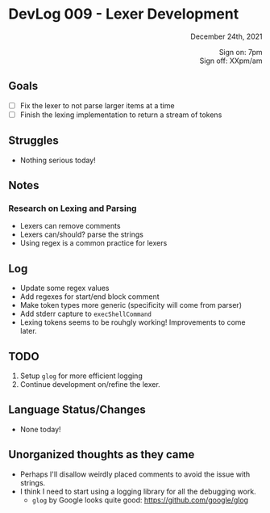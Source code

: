 # DevLog 009 - Lexer Development
<div align="right">
December 24th, 2021

Sign on: 7pm\
Sign off: XXpm/am
</div>

## Goals
- [ ] Fix the lexer to not parse larger items at a time
- [ ] Finish the lexing implementation to return a stream of tokens

## Struggles
- Nothing serious today!

## Notes
### Research on Lexing and Parsing
- Lexers can remove comments
- Lexers can/should? parse the strings
- Using regex is a common practice for lexers

## Log
- Update some regex values
- Add regexes for start/end block comment
- Make token types more generic (specificity will come from parser)
- Add stderr capture to `execShellCommand`
- Lexing tokens seems to be rouhgly working! Improvements to come later.

## TODO
1. Setup `glog` for more efficient logging
2. Continue development on/refine the lexer.

## Language Status/Changes
- None today!

## Unorganized thoughts as they came
- Perhaps I'll disallow weirdly placed comments to avoid the issue with strings.
- I think I need to start using a logging library for all the debugging work.
  - `glog` by Google looks quite good: https://github.com/google/glog